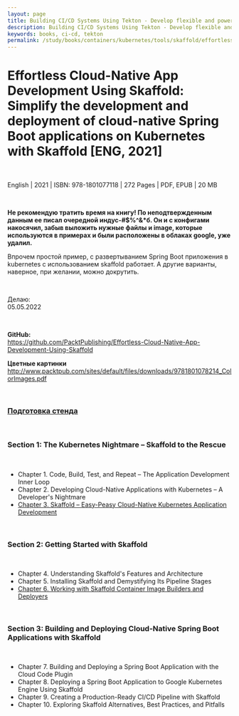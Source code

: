 ```yaml
---
layout: page
title: Building CI/CD Systems Using Tekton - Develop flexible and powerful CI/CD pipelines using Tekton Pipelines and Triggers
description: Building CI/CD Systems Using Tekton - Develop flexible and powerful CI/CD pipelines using Tekton Pipelines and Triggers
keywords: books, ci-cd, tekton
permalink: /study/books/containers/kubernetes/tools/skaffold/effortless-cloud-native-development-skaffold/
---
```


# Effortless Cloud-Native App Development Using Skaffold: Simplify the development and deployment of cloud-native Spring Boot applications on Kubernetes with Skaffold [ENG, 2021]

<br/>

English | 2021 | ISBN: 978-1801077118 | 272 Pages | PDF, EPUB | 20 MB

<br/>

**Не рекомендую тратить время на книгу! По неподтвержденным данным ее писал очередной индус-#$%^&\*б. Он и с конфигами накосячил, забыв выложить нужные файлы и image, которые используются в примерах и были расположены в облаках google, уже удалил.**

Впрочем простой пример, с развертыванием Spring Boot приложения в kubernetes с использованием skaffold работает. А другие варианты, наверное, при желании, можно докрутить.

<br/>

Делаю:  
05.05.2022

<br/>

**GitHub:**  
https://github.com/PacktPublishing/Effortless-Cloud-Native-App-Development-Using-Skaffold

**Цветные картинки**  
http://www.packtpub.com/sites/default/files/downloads/9781801078214_ColorImages.pdf

<br/>

### [Подготовка стенда](/study/books/containers/kubernetes/tools/skaffold/setup/)

<br/>

### Section 1: The Kubernetes Nightmare – Skaffold to the Rescue

<br/>

- Chapter 1. Code, Build, Test, and Repeat – The Application Development Inner Loop
- Chapter 2. Developing Cloud-Native Applications with Kubernetes – A Developer's Nightmare
- [Chapter 3. Skaffold – Easy-Peasy Cloud-Native Kubernetes Application Development](/study/books/containers/kubernetes/tools/skaffold/skaffold-easy-peasy-cloud-native-kubernetes-application-development/)

<br/>

### Section 2: Getting Started with Skaffold

<br/>

- Chapter 4. Understanding Skaffold's Features and Architecture
- Chapter 5. Installing Skaffold and Demystifying Its Pipeline Stages
- [Chapter 6. Working with Skaffold Container Image Builders and Deployers](/study/books/containers/kubernetes/tools/skaffold/working-with-skaffold-container-image-builders-and-deployers/)

<br/>

### Section 3: Building and Deploying Cloud-Native Spring Boot Applications with Skaffold

<br/>

- Chapter 7. Building and Deploying a Spring Boot Application with the Cloud
  Code Plugin
- Chapter 8. Deploying a Spring Boot Application to Google Kubernetes Engine
  Using Skaffold
- Chapter 9. Creating a Production-Ready CI/CD Pipeline with Skaffold
- Chapter 10. Exploring Skaffold Alternatives, Best Practices, and Pitfalls
